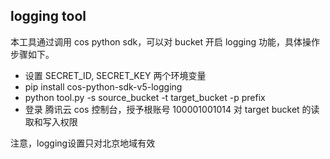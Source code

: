 ## logging tool

本工具通过调用 cos python sdk，可以对 bucket 开启 logging 功能，具体操作步骤如下。

- 设置 SECRET_ID, SECRET_KEY 两个环境变量
- pip install cos-python-sdk-v5-logging
- python tool.py -s  source_bucket -t target_bucket -p prefix
- 登录 腾讯云 cos 控制台，授予根账号 100001001014 对 target bucket 的读取和写入权限

注意，logging设置只对北京地域有效
